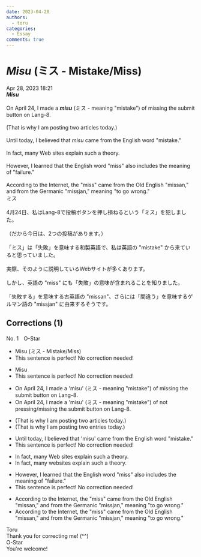 ```yaml
---
date: 2023-04-28
authors:
  - toru
categories:
  - Essay
comments: true
---
```


# <strong><em>Misu</strong></em> (ミス - Mistake/Miss)
<div class="date">Apr 28, 2023 18:21</div>
<div id="post"><div id="body_show_ori">
<strong><em>Misu</strong></em><br/><br/>On April 24, I made a <strong><em>misu</em></strong> (ミス - meaning "mistake") of missing the submit button on Lang-8.<br/><br/>(That is why I am posting two articles today.)<br/><br/>Until today, I believed that <em>misu</em> came from the English word "mistake."<br/><br/>In fact, many Web sites explain such a theory.<br/><br/>However, I learned that the English word "miss" also includes the meaning of "failure."<br/><br/>According to the Internet, the "miss" came from the Old English "missan," and from the Germanic "missjan," meaning "to go wrong."
</div></div>

<!-- more -->

<div id="post_ja"><div id="body_show_mo">
ミス<br/><br/>4月24日、私はLang-8で投稿ボタンを押し損ねるという「ミス」を犯しました。<br/><br/>（だから今日は、2つの投稿があります。）<br/><br/>「ミス」は「失敗」を意味する和製英語で、私は英語の "mistake" から来ていると思っていました。<br/><br/>実際、そのように説明しているWebサイトが多くあります。<br/><br/>しかし、英語の "miss" にも「失敗」の意味が含まれることを知りました。<br/><br/>「失敗する」を意味する古英語の "missan"、さらには「間違う」を意味するゲルマン語の "missjan" に由来するそうです。
</div></div>

## Corrections (1)
<div id="block"><div class="first_name"> No. 1　<span class="just_name">O-Star</span></div><div id="block2">
<ul class="correction_field">
<li class="incorrect">Misu (ミス - Mistake/Miss)</li>
<li class="corrected perfect">This sentence is perfect! No correction needed!</li>
</ul>
<ul class="correction_field">
<li class="incorrect">Misu</li>
<li class="corrected perfect">This sentence is perfect! No correction needed!</li>
</ul>
<ul class="correction_field">
<li class="incorrect">On April 24, I made a 'misu' (ミス - meaning "mistake") of missing the submit button on Lang-8.</li>
<li class="corrected correct">
On April 24, I made a 'misu' (ミス - meaning "mistake") of <span class="f_blue">not pressing/missing</span> the submit button on Lang-8.
</li>
</ul>
<ul class="correction_field">
<li class="incorrect">(That is why I am posting two articles today.)</li>
<li class="corrected correct">
(That is why I am posting two <span class="f_bold">entries</span> today.)
</li>
</ul>
<ul class="correction_field">
<li class="incorrect">Until today, I believed that 'misu' came from the English word "mistake."</li>
<li class="corrected perfect">This sentence is perfect! No correction needed!</li>
</ul>
<ul class="correction_field">
<li class="incorrect">In fact, many Web sites explain such a theory.</li>
<li class="corrected correct">
In fact, many <span class="f_bold">websites </span>explain such a theory.
</li>
</ul>
<ul class="correction_field">
<li class="incorrect">However, I learned that the English word "miss" also includes the meaning of "failure."</li>
<li class="corrected perfect">This sentence is perfect! No correction needed!</li>
</ul>
<ul class="correction_field">
<li class="incorrect">According to the Internet, the "miss" came from the Old English "missan," and from the Germanic "missjan," meaning "to go wrong."</li>
<li class="corrected correct">
According to the Internet, <span class="sline"><span class="f_red">the</span></span> "miss" came from the Old English "missan," and from the Germanic "missjan," meaning "to go wrong."
</li>
</ul>
</div><div class="name"><span class="just_name">Toru</span><br>
Thank you for correcting me! (^^)
</div>
<div class="name"><span class="just_name">O-Star</span><br>
You're welcome!
</div>
</div>
